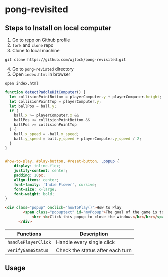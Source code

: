 # pong-revisited


## Steps to Install on local computer
1. Go to [repo](https://github.com/wjlock/pong-revisited) on Github profile
2. `fork` and `clone` repo
3. Clone to local machine
```text
git clone https://github.com/wjlock/pong-revisited.git
```
4. Go to `pong-revisted` directory
5. Open `index.html` in browser
```text
open index.html
```

```javascript
function detectPaddleHitComputer() {
  let collisionPointBottom = playerComputer.y + playerComputer.height;
  let collisionPointTop = playerComputer.y;
  let ballPos = ball.y;
  if (
    ball.x >= playerComputer.x &&
    ballPos <= collisionPointBottom &&
    ballPos >= collisionPointTop
  ) {
    ball.x_speed = -ball.x_speed;
    ball.y_speed = ball.y_speed + playerComputer.y_speed / 2;
  }
}
```

```css

#how-to-play, #play-button, #reset-button, .popup {
    display: inline-flex;
    justify-content: center;
    padding: 10px;
    align-items: center;
    font-family: 'Indie Flower', cursive;
    font-size: x-large;
    font-weight: bold;
}
```

```html
<div class="popup" onclick="howToPlay()">How to Play
        <span class="popuptext" id="myPopup">The goal of the game is to score points by not allowing your opponent to return the ball. Line the paddle up with the ball to return a serve. The game is played as a best of 7, so first to accumulate 4 points wins!
            <br> <b>Click this popup to close the window.</b></br></span>
      </div>
```

| Functions | Description |
| ----------- | ----------- |
| `handlePlayerClick` | Handle every single click|
| `verifyGameStatus` | Check the status after each turn |

## Usage
